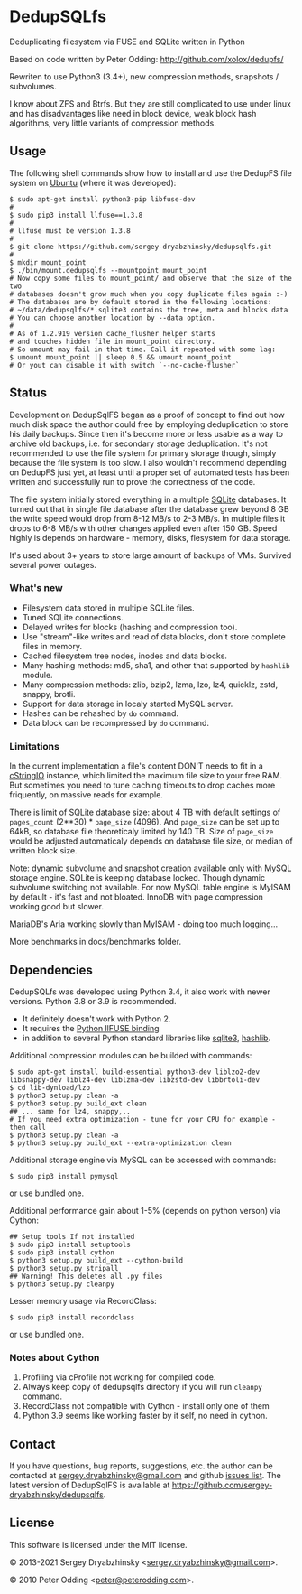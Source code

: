 DedupSQLfs
==========

Deduplicating filesystem via FUSE and SQLite written in Python

Based on code written by Peter Odding: http://github.com/xolox/dedupfs/

Rewriten to use Python3 (3.4+), new compression methods, snapshots / subvolumes.

I know about ZFS and Btrfs. But they are still complicated to use under linux and has disadvantages
 like need in block device, weak block hash algorithms, very little variants of compression methods.

## Usage

The following shell commands show how to install and use the DedupFS file system on [Ubuntu](http://www.ubuntu.com/)
 (where it was developed):

    $ sudo apt-get install python3-pip libfuse-dev
    #
    $ sudo pip3 install llfuse==1.3.8
    #
    # llfuse must be version 1.3.8
    #
    $ git clone https://github.com/sergey-dryabzhinsky/dedupsqlfs.git
    #
    $ mkdir mount_point
    $ ./bin/mount.dedupsqlfs --mountpoint mount_point
    # Now copy some files to mount_point/ and observe that the size of the two
    # databases doesn't grow much when you copy duplicate files again :-)
    # The databases are by default stored in the following locations:
    # ~/data/dedupsqlfs/*.sqlite3 contains the tree, meta and blocks data
    # You can choose another location by --data option.
    #
    # As of 1.2.919 version cache_flusher helper starts
    # and touches hidden file in mount_point directory.
    # So umount may fail in that time. Call it repeated with some lag:
    $ umount mount_point || sleep 0.5 && umount mount_point
    # Or yout can disable it with switch `--no-cache-flusher`

## Status

Development on DedupSqlFS began as a proof of concept to find out how much disk space the author could free
 by employing deduplication to store his daily backups. Since then it's become more or less usable as a way
 to archive old backups, i.e. for secondary storage deduplication. It's not recommended to use the file system
 for primary storage though, simply because the file system is too slow.
 I also wouldn't recommend depending on DedupFS just yet, at least until a proper set of automated tests
 has been written and successfully run to prove the correctness of the code.

The file system initially stored everything in a multiple [SQLite](http://www.sqlite.org/) databases.
 It turned out that in single file database after the database grew beyond 8 GB the write speed would drop
 from 8-12 MB/s to 2-3 MB/s. In multiple files it drops to 6-8 MB/s with other changes applied even after 150 GB.
 Speed highly is depends on hardware - memory, disks, flesystem for data storage.

It's used about 3+ years to store large amount of backups of VMs. Survived several power outages.

### What's new

 * Filesystem data stored in multiple SQLite files.
 * Tuned SQLite connections.
 * Delayed writes for blocks (hashing and compression too).
 * Use "stream"-like writes and read of data blocks, don't store complete files in memory.
 * Cached filesystem tree nodes, inodes and data blocks.
 * Many hashing methods: md5, sha1, and other that supported by `hashlib` module.
 * Many compression methods: zlib, bzip2, lzma, lzo, lz4, quicklz, zstd, snappy, brotli.
 * Support for data storage in localy started MySQL server.
 * Hashes can be rehashed by `do` command.
 * Data block can be recompressed by `do` command.

### Limitations

In the current implementation a file's content DON'T needs to fit in a [cStringIO](http://docs.python.org/library/stringio.html#module-cStringIO)
 instance, which limited the maximum file size to your free RAM. But sometimes you need to tune caching timeouts to
 drop caches more friquently, on massive reads for example.

There is limit of SQLite database size: about 4 TB with default settings of `pages_count` (2**30) * `page_size` (4096).
 And `page_size` can be set up to 64kB, so database file theoreticaly limited by 140 TB.
 Size of `page_size` would be adjusted automaticaly depends on database file size, or median of written block size.

Note: dynamic subvolume and snapshot creation available only with MySQL storage engine.
 SQLite is keeping database locked.
 Though dynamic subvolume switching not available.
 For now MySQL table engine is MyISAM by default - it's fast and not bloated.
 InnoDB with page compression working good but slower.

 MariaDB's Aria working slowly than MyISAM - doing too much logging...

 More benchmarks in docs/benchmarks folder.

## Dependencies

DedupSQLfs was developed using Python 3.4, it also work with newer versions. Python 3.8 or 3.9 is recommended.
- It definitely doesn't work with Python 2.
- It requires the [Python llFUSE binding](http://www.rath.org/llfuse-docs/example.html)
- in addition to several Python standard libraries like [sqlite3](http://docs.python.org/library/sqlite3.html), [hashlib](http://docs.python.org/library/hashlib.html).

Additional compression modules can be builded with commands:

    $ sudo apt-get install build-essential python3-dev liblzo2-dev libsnappy-dev liblz4-dev liblzma-dev libzstd-dev libbrtoli-dev
    $ cd lib-dynload/lzo
    $ python3 setup.py clean -a
    $ python3 setup.py build_ext clean
    ## ... same for lz4, snappy,..
    # If you need extra optimization - tune for your CPU for example - then call
    $ python3 setup.py clean -a
    $ python3 setup.py build_ext --extra-optimization clean

Additional storage engine via MySQL can be accessed with commands:

    $ sudo pip3 install pymysql

or use bundled one.


Additional performance gain about 1-5% (depends on python verson) via Cython:

    ## Setup tools If not installed
    $ sudo pip3 install setuptools
    $ sudo pip3 install cython
    $ python3 setup.py build_ext --cython-build
    $ python3 setup.py stripall
    ## Warning! This deletes all .py files
    $ python3 setup.py cleanpy


Lesser memory usage via RecordClass:

    $ sudo pip3 install recordclass

or use bundled one.


### Notes about Cython

1. Profiling via cProfile not working for compiled code.
2. Always keep copy of dedupsqlfs directory if you will run `cleanpy` command.
3. RecordClass not compatible with Cython - install only one of them
4. Python 3.9 seems like working faster by it self, no need in cython.

## Contact

If you have questions, bug reports, suggestions, etc. the author can be contacted at <sergey.dryabzhinsky@gmail.com> and
github [issues list](https://github.com/sergey-dryabzhinsky/dedupsqlfs/issues).
The latest version of DedupSqlFS is available at <https://github.com/sergey-dryabzhinsky/dedupsqlfs>.

## License

This software is licensed under the MIT license.

© 2013-2021 Sergey Dryabzhinsky &lt;sergey.dryabzhinsky@gmail.com&gt;.

© 2010 Peter Odding &lt;peter@peterodding.com&gt;.
